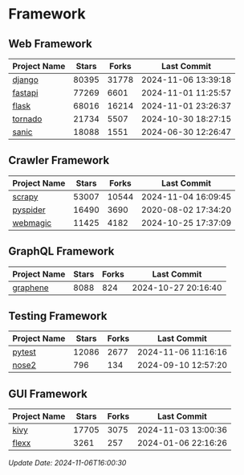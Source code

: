 # Framework

## Web Framework
| Project Name | Stars | Forks | Last Commit |
| ------------ | ----- | ----- | ----------- |
| [django](https://github.com/django/django) | 80395 | 31778 | 2024-11-06 13:39:18 |
| [fastapi](https://github.com/fastapi/fastapi) | 77269 | 6601 | 2024-11-01 11:25:57 |
| [flask](https://github.com/pallets/flask) | 68016 | 16214 | 2024-11-01 23:26:37 |
| [tornado](https://github.com/tornadoweb/tornado) | 21734 | 5507 | 2024-10-30 18:27:15 |
| [sanic](https://github.com/sanic-org/sanic) | 18088 | 1551 | 2024-06-30 12:26:47 |

## Crawler Framework
| Project Name | Stars | Forks | Last Commit |
| ------------ | ----- | ----- | ----------- |
| [scrapy](https://github.com/scrapy/scrapy) | 53007 | 10544 | 2024-11-04 16:09:45 |
| [pyspider](https://github.com/binux/pyspider) | 16490 | 3690 | 2020-08-02 17:34:20 |
| [webmagic](https://github.com/code4craft/webmagic) | 11425 | 4182 | 2024-10-25 17:37:09 |

## GraphQL Framework
| Project Name | Stars | Forks | Last Commit |
| ------------ | ----- | ----- | ----------- |
| [graphene](https://github.com/graphql-python/graphene) | 8088 | 824 | 2024-10-27 20:16:40 |

## Testing Framework
| Project Name | Stars | Forks | Last Commit |
| ------------ | ----- | ----- | ----------- |
| [pytest](https://github.com/pytest-dev/pytest) | 12086 | 2677 | 2024-11-06 11:16:16 |
| [nose2](https://github.com/nose-devs/nose2) | 796 | 134 | 2024-09-10 12:57:20 |

## GUI Framework
| Project Name | Stars | Forks | Last Commit |
| ------------ | ----- | ----- | ----------- |
| [kivy](https://github.com/kivy/kivy) | 17705 | 3075 | 2024-11-03 13:00:36 |
| [flexx](https://github.com/flexxui/flexx) | 3261 | 257 | 2024-01-06 22:16:26 |

*Update Date: 2024-11-06T16:00:30*